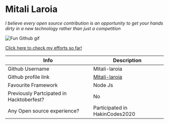 # Mitali Laroia

*I believe every open source contribution is an opportunity to get your hands dirty in a new technology rather than just a competition*


![Fun Github gif](https://rapidapi.com/blog/wp-content/uploads/2017/01/octocat.gif)


[Click here to check my efforts so far!](https://github.com/Mitali-laroia)

Info | Description
------------ | -------------
Github Username | Mitali-laroia
Github profile link | [Mitali-laroia](https://github.com/Mitali-laroia)
Favourite Framework | Node Js
Previously Partcipated in Hacktoberfest? | No
Any Open source experience? | Participated in HakinCodes2020


